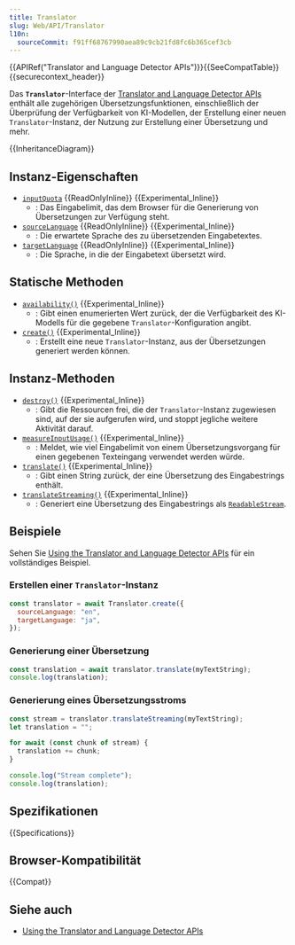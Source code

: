 ```yaml
---
title: Translator
slug: Web/API/Translator
l10n:
  sourceCommit: f91ff68767990aea89c9cb21fd8fc6b365cef3cb
---
```


{{APIRef("Translator and Language Detector APIs")}}{{SeeCompatTable}}{{securecontext_header}}

Das **`Translator`**-Interface der [Translator and Language Detector APIs](/de/docs/Web/API/Translator_and_Language_Detector_APIs) enthält alle zugehörigen Übersetzungsfunktionen, einschließlich der Überprüfung der Verfügbarkeit von KI-Modellen, der Erstellung einer neuen `Translator`-Instanz, der Nutzung zur Erstellung einer Übersetzung und mehr.

{{InheritanceDiagram}}

## Instanz-Eigenschaften

- [`inputQuota`](/de/docs/Web/API/Translator/inputQuota) {{ReadOnlyInline}} {{Experimental_Inline}}
  - : Das Eingabelimit, das dem Browser für die Generierung von Übersetzungen zur Verfügung steht.
- [`sourceLanguage`](/de/docs/Web/API/Translator/sourceLanguage) {{ReadOnlyInline}} {{Experimental_Inline}}
  - : Die erwartete Sprache des zu übersetzenden Eingabetextes.
- [`targetLanguage`](/de/docs/Web/API/Translator/targetLanguage) {{ReadOnlyInline}} {{Experimental_Inline}}
  - : Die Sprache, in die der Eingabetext übersetzt wird.

## Statische Methoden

- [`availability()`](/de/docs/Web/API/Translator/availability_static) {{Experimental_Inline}}
  - : Gibt einen enumerierten Wert zurück, der die Verfügbarkeit des KI-Modells für die gegebene `Translator`-Konfiguration angibt.
- [`create()`](/de/docs/Web/API/Translator/create_static) {{Experimental_Inline}}
  - : Erstellt eine neue `Translator`-Instanz, aus der Übersetzungen generiert werden können.

## Instanz-Methoden

- [`destroy()`](/de/docs/Web/API/Translator/destroy) {{Experimental_Inline}}
  - : Gibt die Ressourcen frei, die der `Translator`-Instanz zugewiesen sind, auf der sie aufgerufen wird, und stoppt jegliche weitere Aktivität darauf.
- [`measureInputUsage()`](/de/docs/Web/API/Translator/measureInputUsage) {{Experimental_Inline}}
  - : Meldet, wie viel Eingabelimit von einem Übersetzungsvorgang für einen gegebenen Texteingang verwendet werden würde.
- [`translate()`](/de/docs/Web/API/Translator/translate) {{Experimental_Inline}}
  - : Gibt einen String zurück, der eine Übersetzung des Eingabestrings enthält.
- [`translateStreaming()`](/de/docs/Web/API/Translator/translateStreaming) {{Experimental_Inline}}
  - : Generiert eine Übersetzung des Eingabestrings als [`ReadableStream`](/de/docs/Web/API/ReadableStream).

## Beispiele

Sehen Sie [Using the Translator and Language Detector APIs](/de/docs/Web/API/Translator_and_Language_Detector_APIs/Using) für ein vollständiges Beispiel.

### Erstellen einer `Translator`-Instanz

```js
const translator = await Translator.create({
  sourceLanguage: "en",
  targetLanguage: "ja",
});
```

### Generierung einer Übersetzung

```js
const translation = await translator.translate(myTextString);
console.log(translation);
```

### Generierung eines Übersetzungsstroms

```js
const stream = translator.translateStreaming(myTextString);
let translation = "";

for await (const chunk of stream) {
  translation += chunk;
}

console.log("Stream complete");
console.log(translation);
```

## Spezifikationen

{{Specifications}}

## Browser-Kompatibilität

{{Compat}}

## Siehe auch

- [Using the Translator and Language Detector APIs](/de/docs/Web/API/Translator_and_Language_Detector_APIs/Using)
